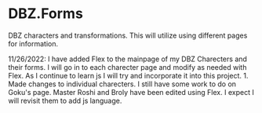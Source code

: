 # DBZ.Forms
DBZ characters and transformations. 
This will utilize using different pages for information. 

11/26/2022:
I have added Flex to the mainpage of my DBZ Charecters and their forms. I will go in to each charecter page and modify as needed with Flex. As I continue to learn js I will try and incorporate it into this project. 
	1. Made changes to individual charecters. I still have some work to do on Goku's page. Master Roshi and Broly have been edited using Flex. I expect I will revisit them to add js language. 